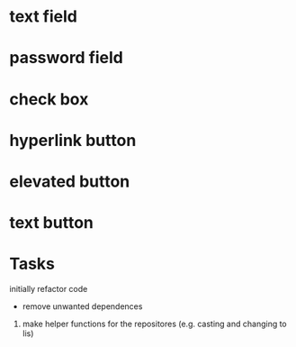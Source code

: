 # text field

# password field

# check box

# hyperlink button

# elevated button

# text button

# Tasks

initially refactor code

- remove unwanted dependences

1. make helper functions for the repositores (e.g. casting and changing to lis)
